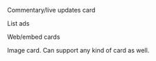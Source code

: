 Commentary/live updates card

List ads

Web/embed cards

Image card. Can support any kind of card as well.
